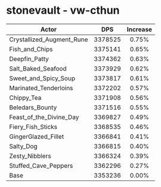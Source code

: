 # stonevault - vw-cthun
| Actor | DPS | Increase |
|---|:---:|:---:|
|Crystallized_Augment_Rune|3378525|0.75%|
|Fish_and_Chips|3375141|0.65%|
|Deepfin_Patty|3374362|0.63%|
|Salt_Baked_Seafood|3373929|0.62%|
|Sweet_and_Spicy_Soup|3373817|0.61%|
|Marinated_Tenderloins|3372202|0.57%|
|Chippy_Tea|3371908|0.56%|
|Beledars_Bounty|3371516|0.55%|
|Feast_of_the_Divine_Day|3369827|0.49%|
|Fiery_Fish_Sticks|3368535|0.46%|
|GingerGlazed_Fillet|3366841|0.41%|
|Salty_Dog|3366815|0.40%|
|Zesty_Nibblers|3366324|0.39%|
|Stuffed_Cave_Peppers|3362296|0.27%|
|Base|3353236|0.00%|
